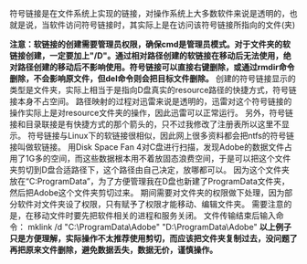 
符号链接是在文件系统上实现的链接，对操作系统上大多数软件来说是透明的，也就是说，当软件访问符号链接时，其实际上是在访问该符号链接所指向的文件(夹)

**注意：软链接的创建需要管理员权限，确保cmd是管理员模式。对于文件夹的软链接创建，一定要加上"/D"。通过相对路径创建的软链接在移动后无法使用，绝对路径创建的移动后不影响使用。符号链接可以直接右键删除，或通过rmdir命令删除，不会影响原文件，但del命令则会把目标文件删除。**
       创建的符号链接显示的类型是文件夹，实际上相当于是指向D盘真实的resource路径的快捷方式，符号链接本身不占空间。  路径映射的过程对迅雷来说是透明的，迅雷对这个符号链接的操作实际上是对resource文件夹的操作，因此迅雷可以正常运行。   另外，符号链接和目录联接是有快捷方式的那个箭头的，只不过我修改了注册表所以这里不显示。  符号链接与Linux下的软链接很相似，因此网上很多资料都会把ntfs的符号链接叫做软链接。
用Disk Space Fan 4对C盘进行扫描，发现Adobe的数据文件占用了1G多的空间，而这些数据根本用不着放固态浪费空间，于是可以把这个文件夹剪切到D盘合适路径下，这个路径由自己决定，放哪都可以。  因为这个文件夹放在“C:ProgramData”，为了方便管理我在D盘也新建了ProgramData文件夹，然后把Adobe这个文件夹剪切过来。   期间需要对文件夹的权限做下处理，因为部分软件对文件夹设了权限，只有赋予了权限才能移动、编辑文件夹。  需要注意的是，在移动文件时要先把软件相关的进程和服务关闭。  文件传输结束后输入命令：
mklink /d "C:\ProgramData\Adobe" "D:\ProgramData\Adobe" 
**以上例子只是方便理解，实际操作不太推荐使用剪切，而应该把文件夹复制过去，没问题了再把原来文件删除，避免数据丢失，数据无价，谨慎操作。**


